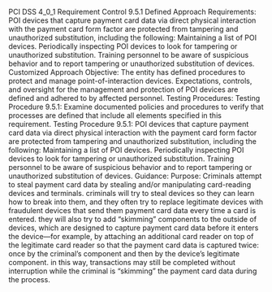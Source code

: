 PCI DSS 4_0_1 Requirement Control 9.5.1 Defined Approach Requirements: POI devices that capture payment card data via direct physical interaction with the payment card form factor are protected from tampering and unauthorized substitution, including the following: Maintaining a list of POI devices. Periodically inspecting POI devices to look for tampering or unauthorized substitution. Training personnel to be aware of suspicious behavior and to report tampering or unauthorized substitution of devices. Customized Approach Objective: The entity has defined procedures to protect and manage point-of-interaction devices. Expectations, controls, and oversight for the management and protection of POI devices are defined and adhered to by affected personnel. Testing Procedures: Testing Procedure 9.5.1: Examine documented policies and procedures to verify that processes are defined that include all elements specified in this requirement. Testing Procedure 9.5.1: POI devices that capture payment card data via direct physical interaction with the payment card form factor are protected from tampering and unauthorized substitution, including the following: Maintaining a list of POI devices. Periodically inspecting POI devices to look for tampering or unauthorized substitution. Training personnel to be aware of suspicious behavior and to report tampering or unauthorized substitution of devices. Guidance: Purpose: Criminals attempt to steal payment card data by stealing and/or manipulating card-reading devices and terminals. criminals will try to steal devices so they can learn how to break into them, and they often try to replace legitimate devices with fraudulent devices that send them payment card data every time a card is entered. they will also try to add “skimming” components to the outside of devices, which are designed to capture payment card data before it enters the device—for example, by attaching an additional card reader on top of the legitimate card reader so that the payment card data is captured twice: once by the criminal’s component and then by the device’s legitimate component. in this way, transactions may still be completed without interruption while the criminal is “skimming” the payment card data during the process.